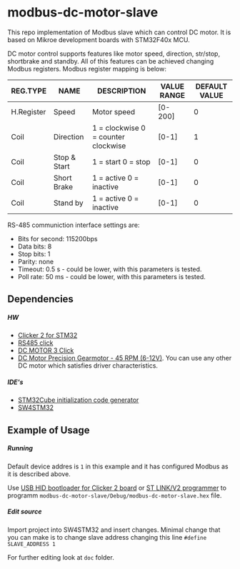 # modbus-dc-motor-slave
This repo implementation of Modbus slave which can control DC motor. It is based on Mikroe development boards with STM32F40x MCU.

DC motor control supports features like motor speed, direction, str/stop, shortbrake and standby. All of this features can be achieved changing Modbus registers. Modbus register mapping is below:

| REG.TYPE   | NAME         | DESCRIPTION                         | VALUE RANGE | DEFAULT VALUE |
|------------|--------------|-------------------------------------|-------------|---------------|
| H.Register | Speed        | Motor speed                         | [0-200]     | 0             |
| Coil       | Direction    | 1 = clockwise 0 = counter clockwise | [0-1]       | 1             |
| Coil       | Stop & Start | 1 = start 0 = stop                  | [0-1]       | 0             |
| Coil       | Short Brake  | 1 = active 0 = inactive             | [0-1]       | 0             |
| Coil       | Stand by     | 1 = active  0 = inactive            | [0-1]       | 0             |

RS-485 communiction interface settings are:
* Bits for second: 115200bps
* Data bits: 8
* Stop bits: 1
* Parity: none
* Timeout: 0.5 s - could be lower, with this parameters is tested.
* Poll rate: 50 ms - could be lower, with this parameters is tested.
 
## Dependencies

##### HW
* [Clicker 2 for STM32](https://www.mikroe.com/clicker-2-stm32f4)
* [RS485 click](https://www.mikroe.com/rs485-33v-click)
* [DC MOTOR 3 Click](https://www.mikroe.com/dc-motor-3-click)
* [DC Motor Precision Gearmotor - 45 RPM (6-12V)](https://www.sparkfun.com/products/retired/12514). You can use any other DC motor which satisfies driver characteristics.

##### IDE's
 * [STM32Cube initialization code generator](https://www.st.com/en/development-tools/stm32cubemx.html)
 * [SW4STM32](https://www.st.com/en/development-tools/sw4stm32.html)

## Example of Usage

##### Running
Default device addres is `1` in this example and it has configured Modbus as it is described above.

Use [USB HID bootloader for Clicker 2 board](https://download.mikroe.com/examples/starter-boards/clicker-2/stm32f4/clicker-2-stm32f4-mikrobootloader-usb-hid-v130.zip) or [ST LINK/V2 programmer](https://www.st.com/en/development-tools/st-link-v2.html) to programm `modbus-dc-motor-slave/Debug/modbus-dc-motor-slave.hex` file.

##### Edit source
Import project into SW4STM32 and insert changes. Minimal change that you can make is to change slave address changing this line `#define SLAVE_ADDRESS 1`

For further editing look at `doc` folder.
